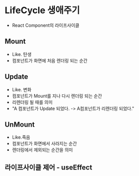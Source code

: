 # LifeCycle 생애주기

- React Component의 라이프사이클

## Mount

- Like. 탄생
- 컴포넌트가 화면에 처음 렌더링 되는 순간

## Update

- Like. 변화
- 컴포넌트가 Mount를 지나 다시 렌더링 되는 순간
- 리렌더링 될 때를 의미
- "A 컴포넌트가 Update 되었다. -> A컴포넌트가 리렌더링 되었다."

## UnMount

- Like.죽음
- 컴포넌트가 화면에서 사라지는 순간
- 렌더링에서 제외되는 순간을 의미

## 라이프사이클 제어 - useEffect
